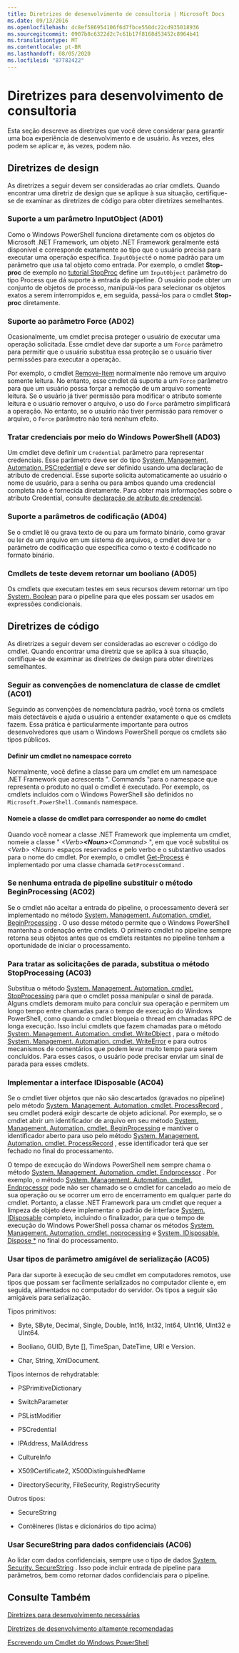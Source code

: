 ```yaml
---
title: Diretrizes de desenvolvimento de consultoria | Microsoft Docs
ms.date: 09/13/2016
ms.openlocfilehash: dc8ef586954106f6d7fbce550dc22cd935018936
ms.sourcegitcommit: 0907b8c6322d2c7c61b17f8168d53452c8964b41
ms.translationtype: MT
ms.contentlocale: pt-BR
ms.lasthandoff: 08/05/2020
ms.locfileid: "87782422"
---
```

# <a name="advisory-development-guidelines"></a>Diretrizes para desenvolvimento de consultoria

Esta seção descreve as diretrizes que você deve considerar para garantir uma boa experiência de desenvolvimento e de usuário. Às vezes, eles podem se aplicar e, às vezes, podem não.

## <a name="design-guidelines"></a>Diretrizes de design

As diretrizes a seguir devem ser consideradas ao criar cmdlets. Quando encontrar uma diretriz de design que se aplique à sua situação, certifique-se de examinar as diretrizes de código para obter diretrizes semelhantes.

### <a name="support-an-inputobject-parameter-ad01"></a>Suporte a um parâmetro InputObject (AD01)

Como o Windows PowerShell funciona diretamente com os objetos do Microsoft .NET Framework, um objeto .NET Framework geralmente está disponível e corresponde exatamente ao tipo que o usuário precisa para executar uma operação específica. `InputObject`é o nome padrão para um parâmetro que usa tal objeto como entrada. Por exemplo, o cmdlet **Stop-proc** de exemplo no [tutorial StopProc](./stopproc-tutorial.md) define um `InputObject` parâmetro do tipo Process que dá suporte à entrada do pipeline. O usuário pode obter um conjunto de objetos de processo, manipulá-los para selecionar os objetos exatos a serem interrompidos e, em seguida, passá-los para o cmdlet **Stop-proc** diretamente.

### <a name="support-the-force-parameter-ad02"></a>Suporte ao parâmetro Force (AD02)

Ocasionalmente, um cmdlet precisa proteger o usuário de executar uma operação solicitada. Esse cmdlet deve dar suporte a um `Force` parâmetro para permitir que o usuário substitua essa proteção se o usuário tiver permissões para executar a operação.

Por exemplo, o cmdlet [Remove-Item](/powershell/module/microsoft.powershell.management/remove-item) normalmente não remove um arquivo somente leitura. No entanto, esse cmdlet dá suporte a um `Force` parâmetro para que um usuário possa forçar a remoção de um arquivo somente leitura. Se o usuário já tiver permissão para modificar o atributo somente leitura e o usuário remover o arquivo, o uso do `Force` parâmetro simplificará a operação. No entanto, se o usuário não tiver permissão para remover o arquivo, o `Force` parâmetro não terá nenhum efeito.

### <a name="handle-credentials-through-windows-powershell-ad03"></a>Tratar credenciais por meio do Windows PowerShell (AD03)

Um cmdlet deve definir um `Credential` parâmetro para representar credenciais. Esse parâmetro deve ser do tipo [System. Management. Automation. PSCredential](/dotnet/api/System.Management.Automation.PSCredential) e deve ser definido usando uma declaração de atributo de credencial. Esse suporte solicita automaticamente ao usuário o nome de usuário, para a senha ou para ambos quando uma credencial completa não é fornecida diretamente. Para obter mais informações sobre o atributo Credential, consulte [declaração de atributo de credencial](./credential-attribute-declaration.md).

### <a name="support-encoding-parameters-ad04"></a>Suporte a parâmetros de codificação (AD04)

Se o cmdlet lê ou grava texto de ou para um formato binário, como gravar ou ler de um arquivo em um sistema de arquivos, o cmdlet deve ter o parâmetro de codificação que especifica como o texto é codificado no formato binário.

### <a name="test-cmdlets-should-return-a-boolean-ad05"></a>Cmdlets de teste devem retornar um booliano (AD05)

Os cmdlets que executam testes em seus recursos devem retornar um tipo [System. Boolean](/dotnet/api/System.Boolean) para o pipeline para que eles possam ser usados em expressões condicionais.

## <a name="code-guidelines"></a>Diretrizes de código

As diretrizes a seguir devem ser consideradas ao escrever o código do cmdlet. Quando encontrar uma diretriz que se aplica à sua situação, certifique-se de examinar as diretrizes de design para obter diretrizes semelhantes.

### <a name="follow-cmdlet-class-naming-conventions-ac01"></a>Seguir as convenções de nomenclatura de classe de cmdlet (AC01)

Seguindo as convenções de nomenclatura padrão, você torna os cmdlets mais detectáveis e ajuda o usuário a entender exatamente o que os cmdlets fazem. Essa prática é particularmente importante para outros desenvolvedores que usam o Windows PowerShell porque os cmdlets são tipos públicos.

#### <a name="define-a-cmdlet-in-the-correct-namespace"></a>Definir um cmdlet no namespace correto

Normalmente, você define a classe para um cmdlet em um namespace .NET Framework que acrescenta ". Commands "para o namespace que representa o produto no qual o cmdlet é executado. Por exemplo, os cmdlets incluídos com o Windows PowerShell são definidos no `Microsoft.PowerShell.Commands` namespace.

#### <a name="name-the-cmdlet-class-to-match-the-cmdlet-name"></a>Nomeie a classe de cmdlet para corresponder ao nome do cmdlet

Quando você nomear a classe .NET Framework que implementa um cmdlet, nomeie a classe " *\<Verb>**\<Noun>**\<Command>* ", em que você substitui os *\<Verb>* *\<Noun>* espaços reservados e pelo verbo e o substantivo usados para o nome do cmdlet. Por exemplo, o cmdlet [Get-Process](/powershell/module/Microsoft.PowerShell.Management/Get-Process) é implementado por uma classe chamada `GetProcessCommand` .

### <a name="if-no-pipeline-input-override-the-beginprocessing-method-ac02"></a>Se nenhuma entrada de pipeline substituir o método BeginProcessing (AC02)

Se o cmdlet não aceitar a entrada do pipeline, o processamento deverá ser implementado no método [System. Management. Automation. cmdlet. BeginProcessing](/dotnet/api/System.Management.Automation.Cmdlet.BeginProcessing) . O uso desse método permite que o Windows PowerShell mantenha a ordenação entre cmdlets. O primeiro cmdlet no pipeline sempre retorna seus objetos antes que os cmdlets restantes no pipeline tenham a oportunidade de iniciar o processamento.

### <a name="to-handle-stop-requests-override-the-stopprocessing-method-ac03"></a>Para tratar as solicitações de parada, substitua o método StopProcessing (AC03)

Substitua o método [System. Management. Automation. cmdlet. StopProcessing](/dotnet/api/System.Management.Automation.Cmdlet.StopProcessing) para que o cmdlet possa manipular o sinal de parada. Alguns cmdlets demoram muito para concluir sua operação e permitem um longo tempo entre chamadas para o tempo de execução do Windows PowerShell, como quando o cmdlet bloqueia o thread em chamadas RPC de longa execução. Isso inclui cmdlets que fazem chamadas para o método [System. Management. Automation. cmdlet. WriteObject](/dotnet/api/System.Management.Automation.Cmdlet.WriteObject) , para o método [System. Management. Automation. cmdlet. WriteError](/dotnet/api/System.Management.Automation.Cmdlet.WriteError) e para outros mecanismos de comentários que podem levar muito tempo para serem concluídos. Para esses casos, o usuário pode precisar enviar um sinal de parada para esses cmdlets.

### <a name="implement-the-idisposable-interface-ac04"></a>Implementar a interface IDisposable (AC04)

Se o cmdlet tiver objetos que não são descartados (gravados no pipeline) pelo método [System. Management. Automation. cmdlet. ProcessRecord](/dotnet/api/System.Management.Automation.Cmdlet.ProcessRecord) , seu cmdlet poderá exigir descarte de objeto adicional. Por exemplo, se o cmdlet abrir um identificador de arquivo em seu método [System. Management. Automation. cmdlet. BeginProcessing](/dotnet/api/System.Management.Automation.Cmdlet.BeginProcessing) e mantiver o identificador aberto para uso pelo método [System. Management. Automation. cmdlet. ProcessRecord](/dotnet/api/System.Management.Automation.Cmdlet.ProcessRecord) , esse identificador terá que ser fechado no final do processamento.

O tempo de execução do Windows PowerShell nem sempre chama o método [System. Management. Automation. cmdlet. Endprocessor](/dotnet/api/System.Management.Automation.Cmdlet.EndProcessing) . Por exemplo, o método [System. Management. Automation. cmdlet. Endprocessor](/dotnet/api/System.Management.Automation.Cmdlet.EndProcessing) pode não ser chamado se o cmdlet for cancelado ao meio de sua operação ou se ocorrer um erro de encerramento em qualquer parte do cmdlet. Portanto, a classe .NET Framework para um cmdlet que requer a limpeza de objeto deve implementar o padrão de interface [System. IDisposable](/dotnet/api/System.IDisposable) completo, incluindo o finalizador, para que o tempo de execução do Windows PowerShell possa chamar os métodos [System. Management. Automation. cmdlet. noprocessing](/dotnet/api/System.Management.Automation.Cmdlet.EndProcessing) e [System. IDisposable. Dispose *](/dotnet/api/System.IDisposable.Dispose) no final do processamento.

### <a name="use-serialization-friendly-parameter-types-ac05"></a>Usar tipos de parâmetro amigável de serialização (AC05)

Para dar suporte à execução de seu cmdlet em computadores remotos, use tipos que possam ser facilmente serializados no computador cliente e, em seguida, alimentados no computador do servidor. Os tipos a seguir são amigáveis para serialização.

Tipos primitivos:

- Byte, SByte, Decimal, Single, Double, Int16, Int32, Int64, UInt16, UInt32 e UInt64.

- Booliano, GUID, Byte [], TimeSpan, DateTime, URI e Version.

- Char, String, XmlDocument.

Tipos internos de rehydratable:

- PSPrimitiveDictionary

- SwitchParameter

- PSListModifier

- PSCredential

- IPAddress, MailAddress

- CultureInfo

- X509Certificate2, X500DistinguishedName

- DirectorySecurity, FileSecurity, RegistrySecurity

Outros tipos:

- SecureString

- Contêineres (listas e dicionários do tipo acima)

### <a name="use-securestring-for-sensitive-data-ac06"></a>Usar SecureString para dados confidenciais (AC06)

Ao lidar com dados confidenciais, sempre use o tipo de dados [System. Security. SecureString](/dotnet/api/System.Security.SecureString) . Isso pode incluir entrada de pipeline para parâmetros, bem como retornar dados confidenciais para o pipeline.

## <a name="see-also"></a>Consulte Também

[Diretrizes para desenvolvimento necessárias](./required-development-guidelines.md)

[Diretrizes de desenvolvimento altamente recomendadas](./strongly-encouraged-development-guidelines.md)

[Escrevendo um Cmdlet do Windows PowerShell](./writing-a-windows-powershell-cmdlet.md)
